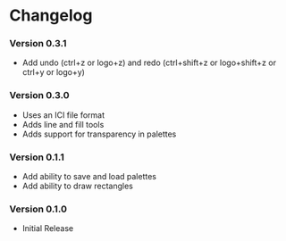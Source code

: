 # Changelog

### Version 0.3.1
- Add undo (ctrl+z or logo+z) and redo (ctrl+shift+z or logo+shift+z or ctrl+y or logo+y)

### Version 0.3.0
- Uses an ICI file format
- Adds line and fill tools
- Adds support for transparency in palettes

### Version 0.1.1

- Add ability to save and load palettes
- Add ability to draw rectangles

### Version 0.1.0

- Initial Release
